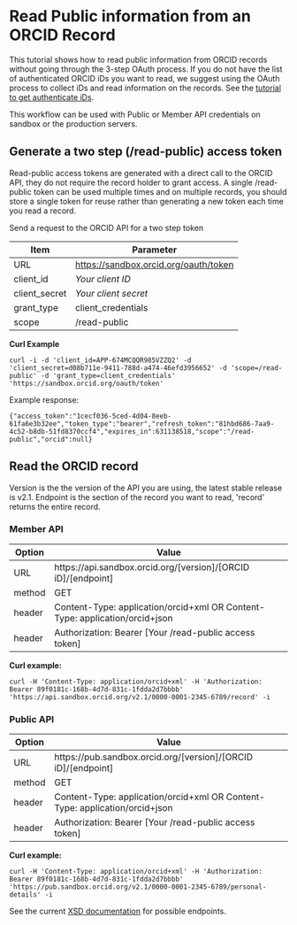 # Read Public information from an ORCID Record

This tutorial shows how to read public information from ORCID records without going through the 3-step OAuth process. If you do not have the list of authenticated ORCID iDs you want to read, we suggest using the OAuth process to collect iDs and read information on the records. See the [tutorial to get authenticate iDs](https://github.com/ORCID/ORCID-Source/blob/master/orcid-api-web/tutorial/get_id.md).

This workflow can be used with Public or Member API credentials on sandbox or the production servers.

## Generate a two step (/read-public) access token

Read-public access tokens are generated with a direct call to the ORCID API, they do not require the record holder to grant access. A single /read-public token can be used multiple times and on multiple records, you should store a single token for reuse rather than generating a new token each time you read a record.

Send a request to the ORCID API for a two step token

| Item              |Parameter               |
|-------------------|--------------------------|
| URL 				| https://sandbox.orcid.org/oauth/token|
| client_id 		| *Your client ID*|
| client_secret	| *Your client secret*|
| grant_type		| client_credentials|
| scope				| /read-public|

**Curl Example**

```
curl -i -d 'client_id=APP-674MCQQR985VZZQ2' -d 'client_secret=d08b711e-9411-788d-a474-46efd3956652' -d 'scope=/read-public' -d 'grant_type=client_credentials' 'https://sandbox.orcid.org/oauth/token'
```

Example response:
```
{"access_token":"1cecf036-5ced-4d04-8eeb-61fa6e3b32ee","token_type":"bearer","refresh_token":"81hbd686-7aa9-4c52-b8db-51fd8370ccf4","expires_in":631138518,"scope":"/read-public","orcid":null}
```

## Read the ORCID record

Version is the the version of the API you are using, the latest stable release is v2.1. Endpoint is the section of the record you want to read, 'record' returns the entire record.

### Member API

| Option| Value        |
|--------------------|--------------------------|
| URL 				| https<i></i>://api.sandbox.orcid.org/[version]/[ORCID iD]/[endpoint]|
| method    | GET |
| header    | Content-Type: application/orcid+xml OR  Content-Type: application/orcid+json|
| header    | Authorization: Bearer [Your /read-public access token]|

**Curl example:**

```
curl -H 'Content-Type: application/orcid+xml' -H 'Authorization: Bearer 89f0181c-168b-4d7d-831c-1fdda2d7bbbb' 'https://api.sandbox.orcid.org/v2.1/0000-0001-2345-6789/record' -i
```

### Public API

| Option| Value        |
|--------------------|--------------------------|
| URL 				| https<i></i>://pub.sandbox.orcid.org/[version]/[ORCID iD]/[endpoint]|
| method    | GET |
| header    | Content-Type: application/orcid+xml OR  Content-Type: application/orcid+json|
| header    | Authorization: Bearer [Your /read-public access token]|

**Curl example:**

```
curl -H 'Content-Type: application/orcid+xml' -H 'Authorization: Bearer 89f0181c-168b-4d7d-831c-1fdda2d7bbbb' 'https://pub.sandbox.orcid.org/v2.1/0000-0001-2345-6789/personal-details' -i
```

See the current [XSD documentation](https://github.com/ORCID/ORCID-Source/tree/master/orcid-model/src/main/resources/record_3.0#calls) for possible endpoints.
